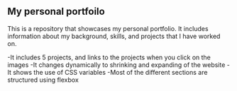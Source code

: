 ## My personal portfoilo

This is a repository that showcases my personal portfolio. It includes information about my background, skills, and projects that I have worked on.

-It includes 5 projects, and links to the projects when you click on the images
-It changes dynamically to shrinking and expanding of the website
-It shows the use of CSS variables
-Most of the different sections are structured using flexbox